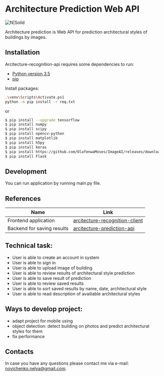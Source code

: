 # Architecture Prediction Web API 
![N|Solid](https://avatars1.githubusercontent.com/u/6582119?s=280&v=4 ) 

Architecture prediction is Web API for prediction architectural styles of buildings by images.

## Installation
Arcitecture-recognition-api requires some dependencies to run:
  - [Python version 3.5](https://www.python.org/downloads/release/python-352/)
  - [pip](https://pypi.org/project/pip/)

Install packages:
```sh
.\venv\Scripts\Activate.ps1
python -m pip install -r req.txt
```
or
```sh
$ pip install --upgrade tensorflow
$ pip install numpy
$ pip install scipy
$ pip install opencv-python
$ pip install matplotlib
$ pip install h5py
$ pip install keras
$ pip install https://github.com/OlafenwaMoses/ImageAI/releases/download/2.0.2/imageai-2.0.2-py3-none-any.whl
$ pip install Flask
```

## Development 
You can run application by running main.py file.

## References 
| Name | Link |
| ------ | ------ |
| Frontend application | [arcitecture-recognition-client](https://github.com/NeliaNovichenko/arcitecture-recognition-client) |
| Backend for saving results | [arcitecture-prediction-api](https://github.com/NeliaNovichenko/arcitecture-recognition-api) |

## Technical task:
 - User is able to create an account in system
 - User is able to sign in
 - User is able to upload image of building
 - User is able to review results of architectural style prediction
 - User is able to save result of prediction
 - User is able to review saved results
 - User is able to sort saved results by name, date, architectural style
 - User is able to read description of availiable architectural styles

## Ways to develop project:
  - adapt project for mobile using
  - object detection: detect building on photos and predict architectural styles for them 
  - fix performance
  
## Contacts
In case you have any questions please contact me via  e-mail: novichenko.nelya@gmail.com.
